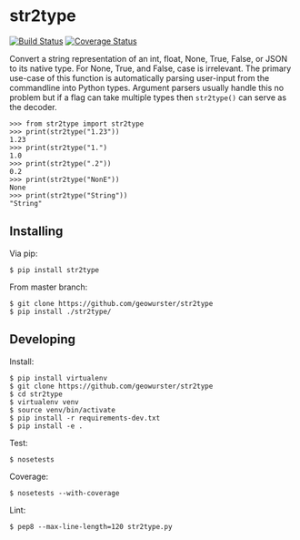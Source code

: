 str2type
========

[![Build Status](https://travis-ci.org/geowurster/str2type.svg?branch=master)](https://travis-ci.org/geowurster/str2type) [![Coverage Status](https://coveralls.io/repos/geowurster/str2type/badge.svg?branch=master)](https://coveralls.io/r/geowurster/str2type)

Convert a string representation of an int, float, None, True, False, or JSON
to its native type.  For None, True, and False, case is irrelevant.  The
primary use-case of this function is automatically parsing user-input from
the commandline into Python types.  Argument parsers usually handle this no
problem but if a flag can take multiple types then `str2type()` can serve
as the decoder.

    >>> from str2type import str2type
    >>> print(str2type("1.23"))
    1.23
    >>> print(str2type("1.")
    1.0
    >>> print(str2type(".2"))
    0.2
    >>> print(str2type("NonE"))
    None
    >>> print(str2type("String"))
    "String"


Installing
----------

Via pip:

    $ pip install str2type

From master branch:
    
    $ git clone https://github.com/geowurster/str2type
    $ pip install ./str2type/


Developing
----------

Install:

    $ pip install virtualenv
    $ git clone https://github.com/geowurster/str2type
    $ cd str2type
    $ virtualenv venv
    $ source venv/bin/activate
    $ pip install -r requirements-dev.txt
    $ pip install -e .

Test:
    
    $ nosetests


Coverage:

    $ nosetests --with-coverage

Lint:

    $ pep8 --max-line-length=120 str2type.py
